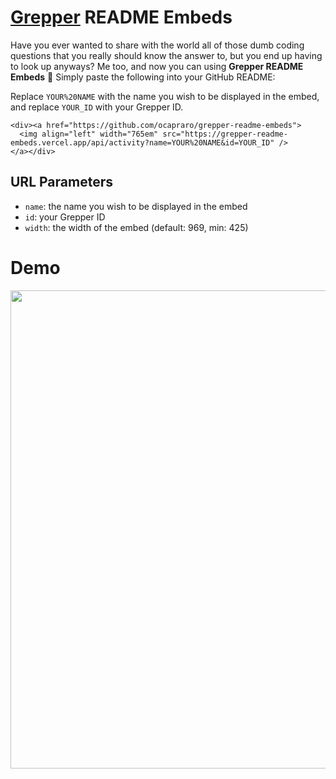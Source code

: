 # [Grepper](https://www.codegrepper.com/) README Embeds
Have you ever wanted to share with the world all of those dumb coding questions that you really should know the answer to, but you end up having to look up anyways? Me too, and now you can using **Grepper README Embeds** :partying_face: Simply paste the following into your GitHub README:

Replace `YOUR%20NAME` with the name you wish to be displayed in the embed, and replace `YOUR_ID` with your Grepper ID.
```
<div><a href="https://github.com/ocapraro/grepper-readme-embeds">
  <img align="left" width="765em" src="https://grepper-readme-embeds.vercel.app/api/activity?name=YOUR%20NAME&id=YOUR_ID" />
</a></div>
```

## URL Parameters
-  `name`: the name you wish to be displayed in the embed
- `id`: your Grepper ID
- `width`: the width of the embed (default: 969, min: 425)


# Demo
<div><a href="https://github.com/ocapraro/grepper-readme-embeds">
  <img align="left" width="765em" src="https://grepper-readme-embeds.vercel.app/api/activity?name=Oscar%20Capraro&id=44392" />
</a></div>
